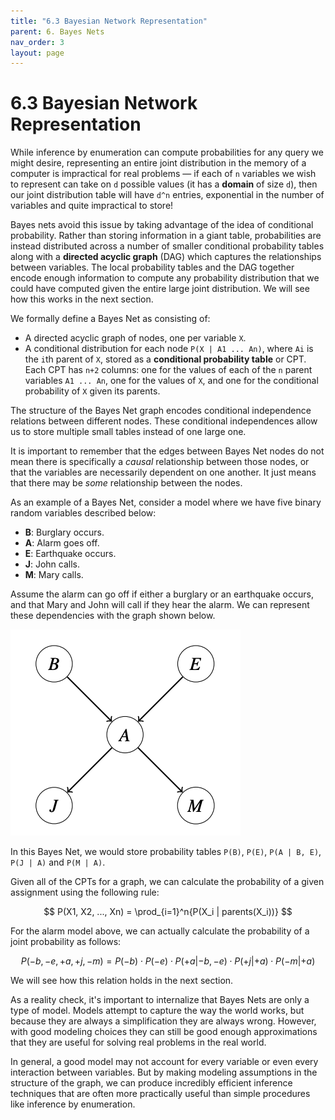 ```yaml
---
title: "6.3 Bayesian Network Representation"
parent: 6. Bayes Nets
nav_order: 3
layout: page
---
```


# 6.3 Bayesian Network Representation

While inference by enumeration can compute probabilities for any query we might desire, representing an entire joint distribution in the memory of a computer is impractical for real problems — if each of `n` variables we wish to represent can take on `d` possible values (it has a **domain** of size `d`), then our joint distribution table will have `d^n` entries, exponential in the number of variables and quite impractical to store!

Bayes nets avoid this issue by taking advantage of the idea of conditional probability. Rather than storing information in a giant table, probabilities are instead distributed across a number of smaller conditional probability tables along with a **directed acyclic graph** (DAG) which captures the relationships between variables. The local probability tables and the DAG together encode enough information to compute any probability distribution that we could have computed given the entire large joint distribution. We will see how this works in the next section.

We formally define a Bayes Net as consisting of:

- A directed acyclic graph of nodes, one per variable `X`.
- A conditional distribution for each node `P(X | A1 ... An)`, where `Ai` is the `i`th parent of `X`, stored as a **conditional probability table** or CPT. Each CPT has `n+2` columns: one for the values of each of the `n` parent variables `A1 ... An`, one for the values of `X`, and one for the conditional probability of `X` given its parents.

The structure of the Bayes Net graph encodes conditional independence relations between different nodes. These conditional independences allow us to store multiple small tables instead of one large one.

It is important to remember that the edges between Bayes Net nodes do not mean there is specifically a *causal* relationship between those nodes, or that the variables are necessarily dependent on one another. It just means that there may be *some* relationship between the nodes.

As an example of a Bayes Net, consider a model where we have five binary random variables described below:

- **B**: Burglary occurs.
- **A**: Alarm goes off.
- **E**: Earthquake occurs.
- **J**: John calls.
- **M**: Mary calls.

Assume the alarm can go off if either a burglary or an earthquake occurs, and that Mary and John will call if they hear the alarm. We can represent these dependencies with the graph shown below.

![Basic Bayes Nets Example](../assets/images/basic_bayes_nets.png)

In this Bayes Net, we would store probability tables `P(B)`, `P(E)`, `P(A | B, E)`, `P(J | A)` and `P(M | A)`.

Given all of the CPTs for a graph, we can calculate the probability of a given assignment using the following rule:

$$
P(X1, X2, ..., Xn) = \prod_{i=1}^n{P(X_i | parents(X_i))}
$$

For the alarm model above, we can actually calculate the probability of a joint probability as follows: 

$$
P(-b, -e, +a, +j, -m) = P(-b) \cdot P(-e) \cdot P(+a | -b, -e) \cdot P(+j | +a) \cdot P(-m | +a)
$$

We will see how this relation holds in the next section.

As a reality check, it's important to internalize that Bayes Nets are only a type of model. Models attempt to capture the way the world works, but because they are always a simplification they are always wrong. However, with good modeling choices they can still be good enough approximations that they are useful for solving real problems in the real world.

In general, a good model may not account for every variable or even every interaction between variables. But by making modeling assumptions in the structure of the graph, we can produce incredibly efficient inference techniques that are often more practically useful than simple procedures like inference by enumeration.
